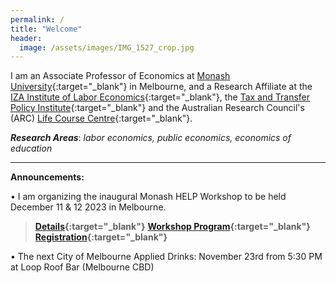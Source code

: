 ```yaml
---
permalink: /
title: "Welcome"
header:
  image: /assets/images/IMG_1527_crop.jpg
---
```


I am an Associate Professor of Economics at [Monash University](https://research.monash.edu/en/persons/stefanie-fischer){:target="_blank"} in Melbourne, and a Research Affiliate at the [IZA Institute of Labor Economics](https://www.iza.org/){:target="_blank"}, the [Tax and Transfer Policy Institute](https://taxpolicy.crawford.anu.edu.au/){:target="_blank"} and the Australian Research Council's (ARC) [Life Course Centre](https://lifecoursecentre.org.au/){:target="_blank"}.

***Research Areas***: *labor economics, public economics, economics of education*

---


**Announcements:**

•	I am organizing the inaugural Monash HELP Workshop to be held December 11 & 12 2023 in Melbourne. 
> **[ Details](/assets/docs/xx.pdf){:target="_blank"}**
>**[Workshop Program](/assets/docs/xx.pdf){:target="_blank"}**
> **[ Registration]( https://events.humanitix.com/monash-help-workshop){:target="_blank"}**

•	The next City of Melbourne Applied Drinks: November 23rd from 5:30 PM at Loop Roof Bar (Melbourne CBD)



